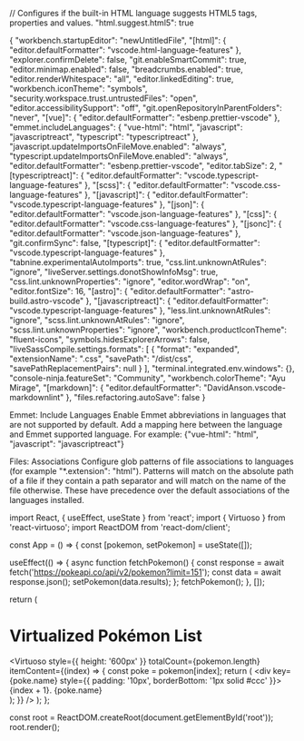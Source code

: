 // Configures if the built-in HTML language suggests HTML5 tags, properties and values.
"html.suggest.html5": true



{
  "workbench.startupEditor": "newUntitledFile",
  "[html]": {
    "editor.defaultFormatter": "vscode.html-language-features"
  },
  "explorer.confirmDelete": false,
  "git.enableSmartCommit": true,
  "editor.minimap.enabled": false,
  "breadcrumbs.enabled": true,
  "editor.renderWhitespace": "all",
  "editor.linkedEditing": true,
  "workbench.iconTheme": "symbols",
  "security.workspace.trust.untrustedFiles": "open",
  "editor.accessibilitySupport": "off",
  "git.openRepositoryInParentFolders": "never",
  "[vue]": {
    "editor.defaultFormatter": "esbenp.prettier-vscode"
  },
  "emmet.includeLanguages": {
    "vue-html": "html",
    "javascript": "javascriptreact",
    "typescript": "typescriptreact"
  },
  "javascript.updateImportsOnFileMove.enabled": "always",
  "typescript.updateImportsOnFileMove.enabled": "always",
  "editor.defaultFormatter": "esbenp.prettier-vscode",
  "editor.tabSize": 2,
  "[typescriptreact]": {
    "editor.defaultFormatter": "vscode.typescript-language-features"
  },
  "[scss]": {
    "editor.defaultFormatter": "vscode.css-language-features"
  },
  "[javascript]": {
    "editor.defaultFormatter": "vscode.typescript-language-features"
  },
  "[json]": {
    "editor.defaultFormatter": "vscode.json-language-features"
  },
  "[css]": {
    "editor.defaultFormatter": "vscode.css-language-features"
  },
  "[jsonc]": {
    "editor.defaultFormatter": "vscode.json-language-features"
  },
  "git.confirmSync": false,
  "[typescript]": {
    "editor.defaultFormatter": "vscode.typescript-language-features"
  },
  "tabnine.experimentalAutoImports": true,
  "css.lint.unknownAtRules": "ignore",
  "liveServer.settings.donotShowInfoMsg": true,
  "css.lint.unknownProperties": "ignore",
  "editor.wordWrap": "on",
  "editor.fontSize": 16,
  "[astro]": {
    "editor.defaultFormatter": "astro-build.astro-vscode"
  },
  "[javascriptreact]": {
    "editor.defaultFormatter": "vscode.typescript-language-features"
  },
  "less.lint.unknownAtRules": "ignore",
  "scss.lint.unknownAtRules": "ignore",
  "scss.lint.unknownProperties": "ignore",
  "workbench.productIconTheme": "fluent-icons",
  "symbols.hidesExplorerArrows": false,
  "liveSassCompile.settings.formats": [
    {
      "format": "expanded",
      "extensionName": ".css",
      "savePath": "/dist/css",
      "savePathReplacementPairs": null
    }
  ],
  "terminal.integrated.env.windows": {},
  "console-ninja.featureSet": "Community",
  "workbench.colorTheme": "Ayu Mirage",
  "[markdown]": {
    "editor.defaultFormatter": "DavidAnson.vscode-markdownlint"
  },
  "files.refactoring.autoSave": false
}

Emmet: Include Languages
Enable Emmet abbreviations in languages that are not supported by default. Add a mapping here between the language and Emmet supported language. For example: {"vue-html": "html", "javascript": "javascriptreact"}

Files: Associations
Configure glob patterns of file associations to languages (for example "*.extension": "html"). Patterns will match on the absolute path of a file if they contain a path separator and will match on the name of the file otherwise. These have precedence over the default associations of the languages installed.



import React, { useEffect, useState } from 'react';
import { Virtuoso } from 'react-virtuoso';
import ReactDOM from 'react-dom/client';

const App = () => {
  const [pokemon, setPokemon] = useState([]);

  useEffect(() => {
    async function fetchPokemon() {
      const response = await fetch('https://pokeapi.co/api/v2/pokemon?limit=151');
      const data = await response.json();
      setPokemon(data.results);
    };
   fetchPokemon();
  }, []);

  return (
    <div>
      <h1>Virtualized Pokémon List</h1>
      <Virtuoso
        style={{ height: '600px' }}
        totalCount={pokemon.length}
        itemContent={(index) => {
          const poke = pokemon[index];
          return (
            <div key={poke.name} style={{ padding: '10px', borderBottom: '1px solid #ccc' }}>
              {index + 1}. {poke.name}
            </div>
          );
        }}
      />
    </div>
  );
};

const root = ReactDOM.createRoot(document.getElementById('root'));
root.render(<App />);

